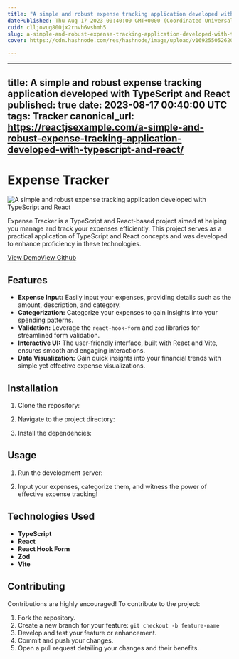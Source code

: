 ```yaml
---
title: "A simple and robust expense tracking application developed with TypeScript and React"
datePublished: Thu Aug 17 2023 00:40:00 GMT+0000 (Coordinated Universal Time)
cuid: clljovug800jx2rnvh6vshmh5
slug: a-simple-and-robust-expense-tracking-application-developed-with-typescript-and-react-1
cover: https://cdn.hashnode.com/res/hashnode/image/upload/v1692550526202/ba4c25c7-e909-4573-8d7e-99b0e38eaa75.jpeg

---
```


---
title: A simple and robust expense tracking application developed with TypeScript and React
published: true
date: 2023-08-17 00:40:00 UTC
tags: Tracker
canonical_url: https://reactjsexample.com/a-simple-and-robust-expense-tracking-application-developed-with-typescript-and-react/
---

# Expense Tracker
 ![A simple and robust expense tracking application developed with TypeScript and React](https://cdn.hashnode.com/res/hashnode/image/upload/v1692550526202/ba4c25c7-e909-4573-8d7e-99b0e38eaa75.jpeg)

Expense Tracker is a TypeScript and React-based project aimed at helping you manage and track your expenses efficiently. This project serves as a practical application of TypeScript and React concepts and was developed to enhance proficiency in these technologies.

[View Demo](https://expense-tracker-scynes.vercel.app/)[View Github](https://github.com/Scynes/expense-tracker?ref=reactjsexample.com)

## Features

- **Expense Input:** Easily input your expenses, providing details such as the amount, description, and category.
- **Categorization:** Categorize your expenses to gain insights into your spending patterns.
- **Validation:** Leverage the `react-hook-form` and `zod` libraries for streamlined form validation.
- **Interactive UI:** The user-friendly interface, built with React and Vite, ensures smooth and engaging interactions.
- **Data Visualization:** Gain quick insights into your financial trends with simple yet effective expense visualizations.

## Installation

1. Clone the repository:

2. Navigate to the project directory:

3. Install the dependencies:

## Usage

1. Run the development server:

2. Input your expenses, categorize them, and witness the power of effective expense tracking!

## Technologies Used

- **TypeScript**
- **React**
- **React Hook Form**
- **Zod**
- **Vite**

## Contributing

Contributions are highly encouraged! To contribute to the project:

1. Fork the repository.
2. Create a new branch for your feature: `git checkout -b feature-name`
3. Develop and test your feature or enhancement.
4. Commit and push your changes.
5. Open a pull request detailing your changes and their benefits.